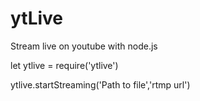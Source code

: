 # ytLive
Stream live on youtube with node.js

  let ytlive = require('ytlive')
  
  ytlive.startStreaming('Path to file','rtmp url')
